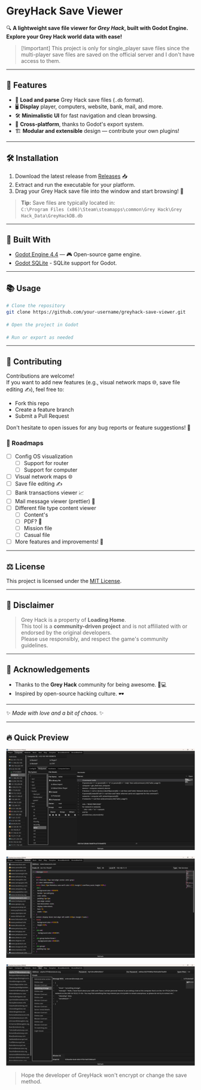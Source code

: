 # GreyHack Save Viewer

🔍 **A lightweight save file viewer for _Grey Hack_, built with Godot Engine.**  
**Explore your Grey Hack world data with ease!**

> [!important] This project is only for single_player save files since the multi-player save files are saved on the official server and I don't have access to them.

---

## 🚀 Features

- 📂 **Load and parse** Grey Hack save files (`.db` format).
- 🖥️ **Display** player, computers, website, bank, mail, and more.
- 🛠️ **Minimalistic UI** for fast navigation and clean browsing.
- 🧩 **Cross-platform**, thanks to Godot's export system.
- 🏗️ **Modular and extensible** design — contribute your own plugins!

---

## 🛠️ Installation

1. Download the latest release from [Releases](./releases) 📥  
2. Extract and run the executable for your platform.
3. Drag your Grey Hack save file into the window and start browsing! 🧠

> **Tip:** Save files are typically located in:  
> `C:\Program Files (x86)\Steam\steamapps\common\Grey Hack\Grey Hack_Data\GreyHackDB.db`

---

## 🧩 Built With

- [Godot Engine 4.4](https://godotengine.org/) — 🎮 Open-source game engine.
- [Godot SQLite](https://github.com/2shady4u/godot-sqlite) - SQLite support for Godot.

---

## 📚 Usage

```bash
# Clone the repository
git clone https://github.com/your-username/greyhack-save-viewer.git

# Open the project in Godot

# Run or export as needed
```

---

## 🤝 Contributing

Contributions are welcome!  
If you want to add new features (e.g., visual network maps 🌐, save file editing ✍️), feel free to:

- Fork this repo
- Create a feature branch
- Submit a Pull Request

Don't hesitate to open issues for any bug reports or feature suggestions! 🚀

### 📝 Roadmaps

- [ ] Config OS visualization
  - [ ] Support for router
  - [ ] Support for computer
- [ ] Visual network maps 🌐
- [ ] Save file editing ✍️
- [ ] Bank transactions viewer 📈
- [ ] Mail message viewer (prettier) 📧
- [ ] Different file type content viewer
  - [ ] Content's
  - [ ] PDF? 📄
  - [ ] Mission file
  - [ ] Casual file
- [ ] More features and improvements! 🚀

---

## ⚖️ License

This project is licensed under the [MIT License](LICENSE).

---

## 📢 Disclaimer

> Grey Hack is a property of **Loading Home**.  
> This tool is a **community-driven project** and is not affiliated with or endorsed by the original developers.  
> Please use responsibly, and respect the game's community guidelines.

---

## 🌟 Acknowledgements

- Thanks to the **Grey Hack** community for being awesome. 🧠💻
- Inspired by open-source hacking culture. 🕶️

---

✨ _Made with love and a bit of chaos._ ✨

---

## 🔥 Quick Preview

![GreyHack Save Analyzer - computer](./doc/GHSA-computer.png)

![GreyHack Save Analyzer - website](./doc/GHSA-website.png)

![GreyHack Save Analyzer - mail](./doc/GHSA-mail.png)

> Hope the developer of GreyHack won't encrypt or change the save method.
> 